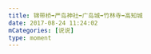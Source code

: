 ```yaml
---
title: 锦带桥➡️严岛神社➡️广岛城➡️竹林寺➡️高知城
date: 2017-08-24 11:24:02
mCategories: [说说]
type: moment
---
```


<div id="pics-20170824112402"></div>

<script src="/lib/moment/pics.js"></script>
<script>
var data = [
    {"link": "2017-08-24_000002.jpeg", "type": "shuoshuo"},
    {"link": "2017-08-24_000004.jpeg", "type": "shuoshuo"},
    {"link": "2017-08-24_000005.jpeg", "type": "shuoshuo"},
    {"link": "2017-08-24_000006.jpeg", "type": "shuoshuo"},
    {"link": "2017-08-24_000007.jpeg", "type": "shuoshuo"},
    {"link": "2017-08-24_000008.jpeg", "type": "shuoshuo"},
    {"link": "2017-08-24_000009.jpeg", "type": "shuoshuo"},
    {"link": "2017-08-24_000010.jpeg", "type": "shuoshuo"},
    {"link": "2017-08-24_000011.jpeg", "type": "shuoshuo"}
];
picsRender(data, "pics-20170824112402");
</script>
